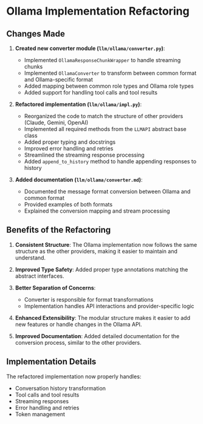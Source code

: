 # Ollama Implementation Refactoring

## Changes Made

1. **Created new converter module (`llm/ollama/converter.py`)**:
   - Implemented `OllamaResponseChunkWrapper` to handle streaming chunks
   - Implemented `OllamaConverter` to transform between common format and Ollama-specific format
   - Added mapping between common role types and Ollama role types
   - Added support for handling tool calls and tool results

2. **Refactored implementation (`llm/ollama/impl.py`)**:
   - Reorganized the code to match the structure of other providers (Claude, Gemini, OpenAI)
   - Implemented all required methods from the `LLMAPI` abstract base class
   - Added proper typing and docstrings
   - Improved error handling and retries
   - Streamlined the streaming response processing
   - Added `append_to_history` method to handle appending responses to history

3. **Added documentation (`llm/ollama/converter.md`)**:
   - Documented the message format conversion between Ollama and common format
   - Provided examples of both formats
   - Explained the conversion mapping and stream processing

## Benefits of the Refactoring

1. **Consistent Structure**: The Ollama implementation now follows the same structure as the other providers, making it easier to maintain and understand.

2. **Improved Type Safety**: Added proper type annotations matching the abstract interfaces.

3. **Better Separation of Concerns**: 
   - Converter is responsible for format transformations
   - Implementation handles API interactions and provider-specific logic

4. **Enhanced Extensibility**: The modular structure makes it easier to add new features or handle changes in the Ollama API.

5. **Improved Documentation**: Added detailed documentation for the conversion process, similar to the other providers.

## Implementation Details

The refactored implementation now properly handles:
- Conversation history transformation
- Tool calls and tool results
- Streaming responses
- Error handling and retries
- Token management